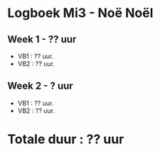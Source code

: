 # Logboek Mi3 - Noë Noël
## Week 1 - ?? uur
* VB1 : ?? uur.
* VB2 : ?? uur.

## Week 2 - ? uur
* VB1 : ?? uur.
* VB2 : ?? uur.


# Totale duur : ?? uur
